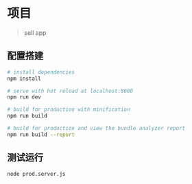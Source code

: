 # 项目

> sell app

## 配置搭建

``` bash
# install dependencies
npm install

# serve with hot reload at localhost:8080
npm run dev

# build for production with minification
npm run build

# build for production and view the bundle analyzer report
npm run build --report
```
## 测试运行
```
node prod.server.js
```
